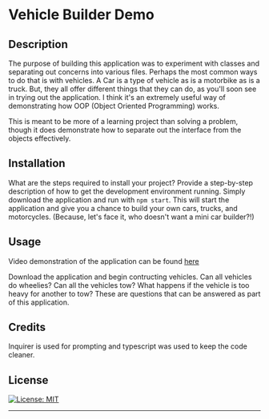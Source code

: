 
# Vehicle Builder Demo

## Description
The purpose of building this application was to experiment with classes and separating out concerns into various files. Perhaps the most common ways to do that is with vehicles. A Car is a type of vehicle as is a motorbike as is a truck. But, they all offer different things that they can do, as you'll soon see in trying out the application. I think it's an extremely useful way of demonstrating how OOP (Object Oriented Programming) works.

This is meant to be more of a learning project than solving a problem,  though it does demonstrate how to separate out the interface from the objects effectively. 

## Installation

What are the steps required to install your project? Provide a step-by-step description of how to get the development environment running.
Simply download the application and run with ```npm start```. This will start the application and give you a chance to build your own cars, trucks, and motorcycles. (Because, let's face it, who doesn't want a mini car builder?!)

## Usage

Video demonstration of the application can be found [here](https://drive.google.com/file/d/141BzHhC2LAO2EFBiyQ60TvW3yOKlPNEw/view?usp=sharing)

Download the application and begin contructing vehicles. Can all vehicles do wheelies? Can all the vehicles tow? What happens if the vehicle is too heavy for another to tow? These are questions that can be answered as part of this application.


## Credits

Inquirer is used for prompting and typescript was used to keep the code cleaner.

## License

[![License: MIT](https://img.shields.io/badge/License-MIT-yellow.svg)](https://opensource.org/licenses/MIT)

---
